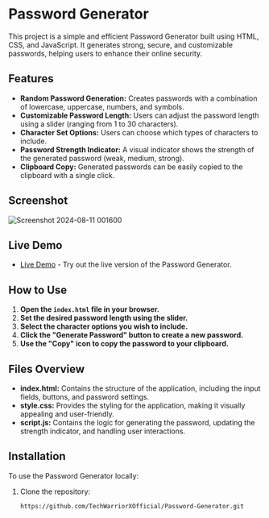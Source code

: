 # Password Generator

This project is a simple and efficient Password Generator built using HTML, CSS, and JavaScript. It generates strong, secure, and customizable passwords, helping users to enhance their online security.

## Features

- **Random Password Generation:** Creates passwords with a combination of lowercase, uppercase, numbers, and symbols.
- **Customizable Password Length:** Users can adjust the password length using a slider (ranging from 1 to 30 characters).
- **Character Set Options:** Users can choose which types of characters to include.
- **Password Strength Indicator:** A visual indicator shows the strength of the generated password (weak, medium, strong).
- **Clipboard Copy:** Generated passwords can be easily copied to the clipboard with a single click.

## Screenshot

![Screenshot 2024-08-11 001600](https://github.com/user-attachments/assets/09fcc28d-62ed-4122-82bb-1d0e7f668c0a)

## Live Demo

- [Live Demo](https://techwarriorxofficial.github.io/Password-Generator/) - Try out the live version of the Password Generator.

## How to Use

1. **Open the `index.html` file in your browser.**
2. **Set the desired password length using the slider.**
3. **Select the character options you wish to include.**
4. **Click the "Generate Password" button to create a new password.**
5. **Use the "Copy" icon to copy the password to your clipboard.**

## Files Overview

- **index.html:** Contains the structure of the application, including the input fields, buttons, and password settings.
- **style.css:** Provides the styling for the application, making it visually appealing and user-friendly.
- **script.js:** Contains the logic for generating the password, updating the strength indicator, and handling user interactions.

## Installation

To use the Password Generator locally:

1. Clone the repository:
   ```bash
   https://github.com/TechWarriorXOfficial/Password-Generator.git
   ```
